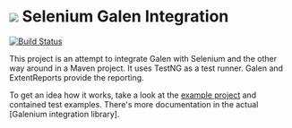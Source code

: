 <img src="http://wcm.io/images/favicon-16@2x.png"/> Selenium Galen Integration
==========================
[![Build Status](https://travis-ci.org/wcm-io-qa/wcm-io-qa-galenium.png?branch=develop)](https://travis-ci.org/wcm-io-qa/wcm-io-qa-galenium) 

This project is an attempt to integrate Galen with Selenium and the other way around in a Maven project. It uses TestNG as a test runner. Galen and ExtentReports provide the reporting.

To get an idea how it works, take a look at the [example project] and contained test examples. There's more documentation in the actual [Galenium integration library].

[example project]: example-project
[Galenium integration library core]: core
[Galenium integration convenience layer]: convenience
